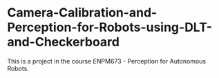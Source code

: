 # Camera-Calibration-and-Perception-for-Robots-using-DLT-and-Checkerboard
This is a project in the course ENPM673 - Perception for Autonomous Robots.
